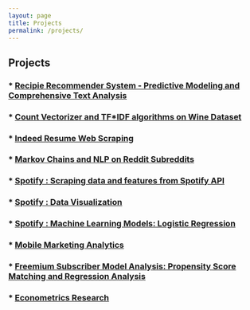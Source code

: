 ```yaml
---
layout: page
title: Projects
permalink: /projects/
---
```


## Projects

### * [Recipie Recommender System - Predictive Modeling and Comprehensive Text Analysis](/projects/recommender_system.html)
### * [Count Vectorizer and TF*IDF algorithms on Wine Dataset](/projects/wine_reviews_text_analysis.html)
### * [Indeed Resume Web Scraping](/projects/indeed_resume_scrape.html)
### * [Markov Chains and NLP on Reddit Subreddits](/projects/reddit_markov_chain.html)
### * [Spotify : Scraping data and features from Spotify API](/projects/spotify-scrape.html)
### * [Spotify : Data Visualization](/projects/spotify_datavis.html)
### * [Spotify : Machine Learning Models: Logistic Regression](/projects/spotify_models.html)
### * [Mobile Marketing Analytics](/projects/Mobile_Analytics.html)
### * [Freemium Subscriber Model Analysis: Propensity Score Matching and Regression Analysis](/projects/prop_score.html)
### * [Econometrics Research](https://github.com/alicjawil/Econometrics-Research/blob/master/Alcohol%20Allowance%20and%20Accident%20Rates.pdf)





